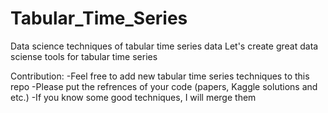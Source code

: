# Tabular_Time_Series
Data science techniques of tabular time series data
Let's create great data sciense tools for tabular time series

Contribution:
    -Feel free to add new tabular time series techniques to this repo
    -Please put the refrences of your code (papers, Kaggle solutions and etc.)
    -If you know some good techniques, I will merge them